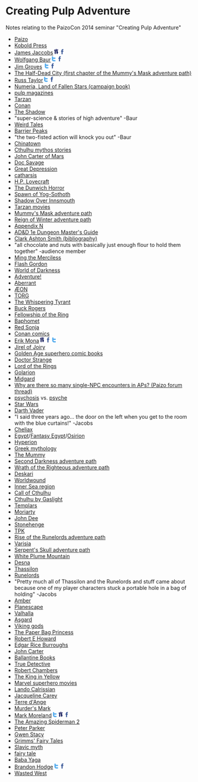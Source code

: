 Creating Pulp Adventure
=======================
Notes relating to the PaizoCon 2014 seminar "Creating Pulp Adventure"

- [Paizo](http://paizo.com)  
- [Kobold Press](http://www.koboldquarterly.com/)  
- [James Jaccobs](http://bigfootcountryblog.blogspot.com/)[<img src="img/paizo-32x32.png" height=16 width="16" />](http://paizo.com/people/JamesJacobs)[<img src="img/facebook-32x32.png" height=16 width="16" />](https://www.facebook.com/james.jacobs.357)  
- [Wolfgang Baur](http://pathfinderwiki.com/wiki/Wolfgang_Baur)[<img src="img/twitter-t-32x32.png" height=16 width="16" />](https://twitter.com/monkeyking)[<img src="img/facebook-32x32.png" height=16 width="16" />](https://www.facebook.com/pages/Wolfgang-Baur/178404008849824)  
- [Jim Groves](http://pathfinderwiki.com/wiki/Jim_Groves)  [<img src="img/twitter-t-32x32.png" height=16 width="16" />](https://twitter.com/)[<img src="img/facebook-32x32.png" height=16 width="16" />](https://www.facebook.com/pages/Jim-Groves-Game-Designer/1434363846828515)
- [The Half-Dead City (first chapter of the Mummy's Mask adventure path)](http://pathfinderwiki.com/wiki/The_Half-Dead_City)  
- [Russ Taylor](http://pathfinderwiki.com/wiki/Russ_Taylor)[<img src="img/twitter-t-32x32.png" height=16 width="16" />](https://twitter.com/innercaine)[<img src="img/facebook-32x32.png" height=16 width="16" />](https://www.facebook.com/)
- [Numeria, Land of Fallen Stars (campaign book)](http://pathfinderwiki.com/wiki/Numeria,_Land_of_Fallen_Stars)  
- [pulp magazines](https://en.wikipedia.org/wiki/Pulp_magazine)  
- [Tarzan](https://en.wikipedia.org/wiki/Tarzan)  
- [Conan](https://en.wikipedia.org/wiki/Conan_the_Barbarian)  
- [The Shadow](https://en.wikipedia.org/wiki/The_Shadow)  
- "super-science & stories of high adventure" -Baur  
- [Weird Tales](https://en.wikipedia.org/wiki/Weird_Tales)  
- [Barrier Peaks](http://www.canonfire.com/wiki/index.php?title=Expedition_to_the_Barrier_Peaks)  
- "the two-fisted action will knock you out" -Baur  
- [Chinatown](http://www.amazon.com/gp/product/B00AEFXN9G/ref=as_li_tl?ie=UTF8&camp=1789&creative=390957&creativeASIN=B00AEFXN9G&linkCode=as2&tag=pathfwiki-20&linkId=XUTSDH2B5RQFCIVK)
- [Cthulhu mythos stories](https://en.wikipedia.org/wiki/H._P._Lovecraft_bibliography)  
- [John Carter of Mars](https://en.wikipedia.org/wiki/John_Carter_of_Mars)  
- [Doc Savage](https://en.wikipedia.org/wiki/Doc_Savage)  
- [Great Depression](https://en.wikipedia.org/wiki/Great_Depression)  
- [catharsis](https://en.wikipedia.org/wiki/Catharsis)  
- [H.P. Lovecraft](https://en.wikipedia.org/wiki/H._P._Lovecraft)
- [The Dunwich Horror](https://en.wikisource.org/wiki/The_Dunwich_Horror)
- [Spawn of Yog-Sothoth](http://pathfinderwiki.com/wiki/Spawn_of_Yog-Sothoth)
- [Shadow Over Innsmouth](https://en.wikisource.org/wiki/The_Shadow_Over_Innsmouth)
- [Tarzan movies](http://www.amazon.com/s/?_encoding=UTF8&camp=1789&creative=390957&field-keywords=tarzan%20-disney&linkCode=ur2&rh=n%3A2625373011%2Ck%3Atarzan%20-disney&sprefix=tarzan%2Ctoys-and-games%2C430&tag=pathfwiki-20&url=search-alias%3Dmovies-tv&linkId=7OLLY7V3H74RZ3MN)  
- [Mummy's Mask adventure path](http://pathfinderwiki.com/wiki/Mummy%27s_Mask_Adventure_Path)  
- [Reign of Winter adventure path](http://pathfinderwiki.com/wiki/Reign_of_Winter) 
- [Appendix N](appendix_n.htm)  
- [AD&D 1e Dungeon Master's Guide](https://en.wikipedia.org/wiki/Dungeon_Master%27s_Guide#Advanced_Dungeons_.26_Dragons)
- [Clark Ashton Smith (bibliography)](https://en.wikipedia.org/wiki/Clark_Ashton_Smith#Bibliography)  
- "all chocolate and nuts with basically just enough flour to hold them together" -audience member  
- [Ming the Merciless](https://en.wikipedia.org/wiki/Ming_the_Merciless)  
- [Flash Gordon](https://en.wikipedia.org/wiki/Flash_Gordon)  
- [World of Darkness](http://whitewolf.wikia.com/wiki/World_of_Darkness)  
- [Adventure!](http://whitewolf.wikia.com/wiki/Adventure!)
- [Aberrant](http://whitewolf.wikia.com/wiki/Aberrant)
- [ÆON](http://whitewolf.wikia.com/wiki/Trinity)
- [TORG](https://en.wikipedia.org/wiki/Torg)  
- [The Whispering Tyrant](http://pathfinderwiki.com/wiki/Whispering_Tyrant)  
- [Buck Rogers](https://en.wikipedia.org/wiki/Buck_Rogers)  
- [Fellowship of the Ring](http://lotr.wikia.com/wiki/Fellowship_of_the_Ring)  
- [Baphomet](http://pathfinderwiki.com/wiki/Baphomet)
- [Red Sonja](https://en.wikipedia.org/wiki/Jirel_of_Joiry)  
- [Conan comics](https://en.wikipedia.org/wiki/Conan_(comics))  
- [Erik Mona](http://erikmona.wordpress.com/)[<img src="img/paizo-32x32.png" height=16 width="16" />](http://paizo.com/people/ErikMona)[<img src="img/facebook-32x32.png" height=16 width="16" />](https://www.facebook.com/pages/Erik-Mona-Author/140667695961838)[<img src="img/twitter-t-32x32.png" height=16 width="16" />](https://twitter.com/erikmona)  
- [Jirel of Joiry](https://en.wikipedia.org/wiki/Jirel_of_Joiry)  
- [Golden Age superhero comic books](https://en.wikipedia.org/wiki/Golden_Age_of_Comic_Books)  
- [Doctor Strange](http://marvel.wikia.com/Stephen_Strange_(Earth-616))  
- [Lord of the Rings](http://www.amazon.com/s/?_encoding=UTF8&camp=1789&creative=390957&field-keywords=lord%20of%20the%20rings&linkCode=ur2&rh=n%3A283155%2Ck%3Alord%20of%20the%20rings&tag=pathfwiki-20&url=search-alias%3Dstripbooks&linkId=4T2GZ2BO4LUGUCHN)
- [Golarion](http://pathfinderwiki.com/wiki/Golarion)  
- [Midgard](http://paizo.com/store/byCompany/k/koboldPress/midgardCampaignSetting)  
- [
Why are there so many single-NPC encounters in APs? (Paizo forum thread)](http://paizo.com/threads/rzs2r7wj?Why-are-there-so-many-singleNPC-encounters-in)
- [psychosis](https://en.wikipedia.org/wiki/Psycosis) vs. [psyche](https://en.wikipedia.org/wiki/Psyche_(psychology))  
- [Star Wars](https://en.wikipedia.org/wiki/Star_Wars)  
- [Darth Vader](http://starwars.wikia.com/wiki/Darth_Vader#A_fateful_choice)  
- "I said three years ago... the door on the left when you get to the room with the blue curtains!" -Jacobs
- [Cheliax](http://pathfinderwiki.com/wiki/Cheliax)  
- [Egypt](https://en.wikipedia.org/wiki/Egypt)/[Fantasy Egypt](http://www.noreen-doyle.com/EgyptomaniaOrg/aef/EgyptSFF.html)/[Osirion](http://pathfinderwiki.com/wiki/Osirion)
- [Hyperion](http://www.amazon.com/gp/product/B004G60EHS/ref=as_li_tl?ie=UTF8&camp=1789&creative=390957&creativeASIN=B004G60EHS&linkCode=as2&tag=pathfwiki-20&linkId=VTPAMDDSOTWB6G2Y)
- [Greek mythology](https://en.wikipedia.org/wiki/Greek_mythology)  
- [The Mummy](http://www.amazon.com/s/?_encoding=UTF8&camp=1789&creative=390957&field-keywords=the%20mummy&linkCode=ur2&rh=n%3A2625373011%2Ck%3Athe%20mummy&sprefix=the%20mumm%2Caps%2C367&tag=pathfwiki-20&url=search-alias%3Dmovies-tv&linkId=QMXK2KFXGWRIVCO6)
- [Second Darkness adventure path](http://pathfinderwiki.com/wiki/Second_Darkness)  
- [Wrath of the Righteous adventure path](http://pathfinderwiki.com/wiki/Wrath_of_the_Righteous)  
- [Deskari](http://pathfinderwiki.com/wiki/Deskari)  
- [Worldwound](http://pathfinderwiki.com/wiki/Worldwound)  
- [Inner Sea region](http://pathfinderwiki.com/wiki/Inner_Sea_region)  
- [Call of Cthulhu](http://paizo.com/products/btpy7ec1?Call-of-Cthulhu-RPG-6th-Edition)
- [Cthulhu by Gaslight](http://paizo.com/products/btpy8k5c?Call-of-Cthulhu-Cthulhu-by-Gaslight)
- [Templars](https://en.wikipedia.org/wiki/Templars)  
- [Moriarty](https://en.wikipedia.org/wiki/Professor_Moriarty)  
- [John Dee](https://en.wikipedia.org/wiki/John_Dee)  
- [Stonehenge](https://en.wikipedia.org/wiki/Stonehenge)  
- [TPK](https://en.wikipedia.org/wiki/Total_party_kill)  
- [Rise of the Runelords adventure path](http://pathfinderwiki.com/wiki/Rise_of_the_Runelords)  
- [Varisia](http://pathfinderwiki.com/wiki/Varisia)  
- [Serpent's Skull adventure path](http://pathfinderwiki.com/wiki/Serpent%27s_Skull_(adventure_path))  
- [White Plume Mountain](http://www.canonfire.com/wiki/index.php?title=White_Plume_Mountain_(module))
- [Desna](http://pathfinderwiki.com/wiki/Desna)  
- [Thassilon](http://pathfinderwiki.com/wiki/Thassilon)  
- [Runelords](http://pathfinderwiki.com/wiki/Runelords)  
- "Pretty much all of Thassilon and the Runelords and stuff came about because one of my player characters stuck a portable hole in a bag of holding" -Jacobs  
- [Amber](https://en.wikipedia.org/wiki/Amber_Diceless_Roleplaying_Game)  
- [Planescape](https://en.wikipedia.org/wiki/Planescape)  
- [Valhalla](https://en.wikipedia.org/wiki/Valhalla)  
- [Asgard](https://en.wikipedia.org/wiki/Asgard)  
- [Viking gods](https://en.wikipedia.org/wiki/%C3%86sir)  
- [The Paper Bag Princess](http://www.amazon.com/gp/product/B008DYZKQE/ref=as_li_tl?ie=UTF8&camp=1789&creative=390957&creativeASIN=B008DYZKQE&linkCode=as2&tag=pathfwiki-20&linkId=C62JZKX4THRF67ZX)
- [Robert E Howard](https://en.wikipedia.org/wiki/Robert_E._Howard)  
- [Edgar Rice Burroughs](https://en.wikipedia.org/wiki/Edgar_Rice_Burroughs)  
- [John Carter](http://www.amazon.com/s/?_encoding=UTF8&camp=1789&creative=390957&field-keywords=john%20carter&linkCode=ur2&sprefix=john%20carter%2Cstripbooks%2C235&tag=pathfwiki-20&url=search-alias%3Dmovies-tv&linkId=SPUXLE4D4RA2JLQR)  
- [Ballantine Books](https://en.wikipedia.org/wiki/Ballantine_Books)  
- [True Detective](http://www.amazon.com/s/?_encoding=UTF8&camp=1789&creative=390957&keywords=true%20detective&linkCode=ur2&qid=1405709249&rh=i%3Amovies-tv%2Ck%3Atrue%20detective&tag=pathfwiki-20&linkId=GLKGL5HNAP2OB5GY)
- [Robert Chambers](https://en.wikipedia.org/wiki/Robert_W._Chambers)  
- [The King in Yellow](https://en.wikisource.org/wiki/The_King_in_Yellow)  
- [Marvel superhero movies](http://marvel.wikia.com/Earth-199999)  
- [Lando Calrissian](http://starwars.wikia.com/wiki/Lando_Calrissian)  
- [Jacqueline Carey](https://en.wikipedia.org/wiki/Jacqueline_Carey)  
- [Terre d'Ange](http://kushiel.wikia.com/wiki/Terre_d'Ange)  
- [Murder's Mark](http://pathfinderwiki.com/wiki/Murder%27s_Mark)  
- [Mark Moreland](http://pathfinderwiki.com/wiki/Mark_Moreland)[<img src="img/twitter-t-32x32.png" height=16 width="16" />](https://twitter.com/yoda8myhead)[<img src="img/paizo-32x32.png" height=16 width="16" />](http://paizo.com/people/MarkMoreland)[<img src="img/facebook-32x32.png" height=16 width="16" />](https://www.facebook.com/pages/Mark-Moreland-Author/193899530621453)  
- [The Amazing Spiderman 2](http://www.amazon.com/s/?_encoding=UTF8&camp=1789&creative=390957&field-keywords=the%20amazing%20spider-man%202&linkCode=ur2&rh=n%3A2625373011%2Ck%3Athe%20amazing%20spider-man%202&sprefix=the%20amazing%20spider%2Cmovies-tv%2C401&tag=pathfwiki-20&url=search-alias%3Dmovies-tv&linkId=UVCLV7BC2UEBZR73)
- [Peter Parker](http://marvel.wikia.com/Peter_Parker_(Earth-616))  
- [Gwen Stacy](http://marvel.wikia.com/Gwendolyne_Stacy_(Earth-616))  
- [Grimms' Fairy Tales](https://en.wikisource.org/wiki/Grimm%27s_Fairy_Tales)
- [Slavic myth](https://en.wikipedia.org/wiki/Slavic_mythology)  
- [fairy tale](https://en.wikipedia.org/wiki/Fairy_tale)  
- [Baba Yaga](https://en.wikipedia.org/wiki/Baba_yaga)  
- [Brandon Hodge](http://www.mysteriousplanchette.com/)[<img src="img/twitter-t-32x32.png" height=16 width="16" />](https://twitter.com/planchettesays)[<img src="img/facebook-32x32.png" height=16 width="16" />](https://www.facebook.com/MysteriousPlanchette)
- [Wasted West](http://paizo.com/products/btpy8x5y/discuss?Players-Guide-to-the-Wasted-West)  






















